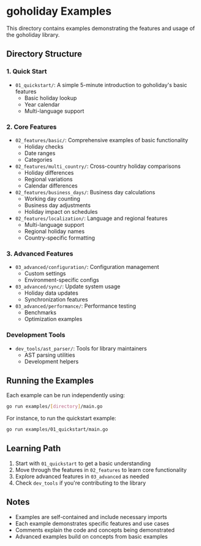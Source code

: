 # goholiday Examples

This directory contains examples demonstrating the features and usage of the goholiday library.

## Directory Structure

### 1. Quick Start
- `01_quickstart/`: A simple 5-minute introduction to goholiday's basic features
  - Basic holiday lookup
  - Year calendar
  - Multi-language support

### 2. Core Features
- `02_features/basic/`: Comprehensive examples of basic functionality
  - Holiday checks
  - Date ranges
  - Categories
- `02_features/multi_country/`: Cross-country holiday comparisons
  - Holiday differences
  - Regional variations
  - Calendar differences
- `02_features/business_days/`: Business day calculations
  - Working day counting
  - Business day adjustments
  - Holiday impact on schedules
- `02_features/localization/`: Language and regional features
  - Multi-language support
  - Regional holiday names
  - Country-specific formatting

### 3. Advanced Features
- `03_advanced/configuration/`: Configuration management
  - Custom settings
  - Environment-specific configs
- `03_advanced/sync/`: Update system usage
  - Holiday data updates
  - Synchronization features
- `03_advanced/performance/`: Performance testing
  - Benchmarks
  - Optimization examples

### Development Tools
- `dev_tools/ast_parser/`: Tools for library maintainers
  - AST parsing utilities
  - Development helpers

## Running the Examples

Each example can be run independently using:

```bash
go run examples/[directory]/main.go
```

For instance, to run the quickstart example:

```bash
go run examples/01_quickstart/main.go
```

## Learning Path

1. Start with `01_quickstart` to get a basic understanding
2. Move through the features in `02_features` to learn core functionality
3. Explore advanced features in `03_advanced` as needed
4. Check `dev_tools` if you're contributing to the library

## Notes

- Examples are self-contained and include necessary imports
- Each example demonstrates specific features and use cases
- Comments explain the code and concepts being demonstrated
- Advanced examples build on concepts from basic examples

